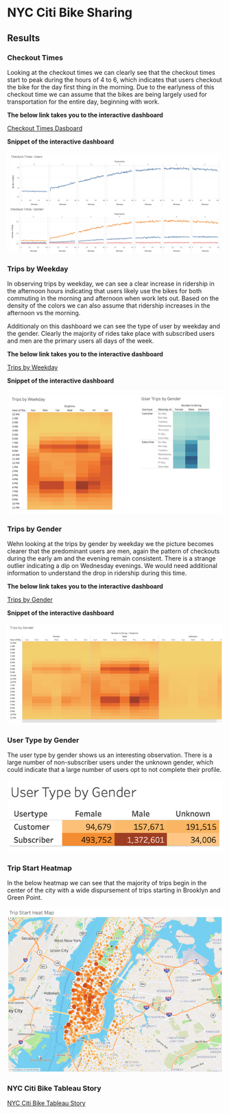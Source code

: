 # NYC Citi Bike Sharing

## Results

### Checkout Times

Looking at the checkout times we can clearly see that the checkout times start to peak during the hours of 4 to 6, which indicates that users checkout the bike for the day first thing in the morning.  Due to the earlyness of this checkout time we can assume that the bikes are being largely used for transportation for the entire day, beginning with work.

**The below link takes you to the interactive dashboard**

[Checkout Times Dasboard](https://public.tableau.com/profile/teale.foster#!/vizhome/CheckoutTimes-Dashboard/CheckoutTimes-Dashboard)

**Snippet of the interactive dashboard**

![](images/Checkout_Times_Dashboard.png)

### Trips by Weekday

In observing trips by weekday, we can see a clear increase in ridership in the afternoon hours indicating that users likely use the bikes for both commuting in the morning and afternoon when work lets out.  Based on the density of the colors we can also assume that ridership increases in the afternoon vs the morning.

Additionaly on this dashboard we can see the type of user by weekday and the gender.  Clearly the majority of rides take place with subscribed users and men are the primary users all days of the week.

**The below link takes you to the interactive dashboard**

[Trips by Weekday](https://public.tableau.com/profile/teale.foster#!/vizhome/TripsbyWeekday-Dashboard/TripsbyWeekday-Dashboard)

**Snippet of the interactive dashboard**

![](images/Trips_by_Weekday.png)

### Trips by Gender

Wehn looking at the trips by gender by weekday we the picture becomes clearer that the predominant users are men, again the pattern of checkouts during the early am and the evening remain consistent.  There is a strange outlier indicating a dip on Wednesday evenings.  We would need additional information to understand the drop in ridership during this time. 

**The below link takes you to the interactive dashboard**

[Trips by Gender](https://public.tableau.com/profile/teale.foster#!/vizhome/TripsbyWeekdaybyGender-Sheet/TripsbyGender)

**Snippet of the interactive dashboard**

![](images/Trips_by_Gender.png)

### User Type by Gender

The user type by gender shows us an interesting observation.  There is a large number of non-subscriber users under the unknown gender, which could indicate that a large number of users opt to not complete their profile.

![](images/User_Type_by_Gender.png)

### Trip Start Heatmap

In the below heatmap we can see that the majority of trips begin in the center of the city with a wide dispursement of trips starting in Brooklyn and Green Point.

![](images/Trip_Start_Heat_Map.png)

### NYC Citi Bike Tableau Story

[NYC Citi Bike Tableau Story](https://public.tableau.com/profile/teale.foster#!/vizhome/NYC_Citi_Bikeshare/NYBikeShare-Story)